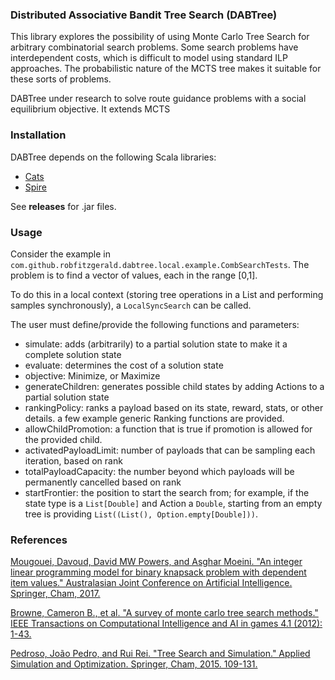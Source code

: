 ### Distributed Associative Bandit Tree Search (DABTree)

This library explores the possibility of using Monte Carlo Tree Search for arbitrary combinatorial search problems. Some search problems have interdependent costs, which is difficult to model using standard ILP approaches. The probabilistic nature of the MCTS tree makes it suitable for these sorts of problems.

DABTree under research to solve route guidance problems with a social equilibrium objective. It extends MCTS

### Installation

DABTree depends on the following Scala libraries:
- [Cats](https://github.com/typelevel/cats) 
- [Spire](https://github.com/non/spire)

See __releases__ for .jar files.

### Usage

Consider the example in `com.github.robfitzgerald.dabtree.local.example.CombSearchTests`. The problem is to find a vector of values, each in the range [0,1]. 

To do this in a local context (storing tree operations in a List and performing samples synchronously), a `LocalSyncSearch` can be called. 

The user must define/provide the following functions and parameters:

- simulate: adds (arbitrarily) to a partial solution state to make it a complete solution state
- evaluate: determines the cost of a solution state
- objective: Minimize, or Maximize
- generateChildren: generates possible child states by adding Actions to a partial solution state
- rankingPolicy: ranks a payload based on its state, reward, stats, or other details. a few example generic Ranking functions are provided.
- allowChildPromotion: a function that is true if promotion is allowed for the provided child.
- activatedPayloadLimit: number of payloads that can be sampling each iteration, based on rank
- totalPayloadCapacity: the number beyond which payloads will be permanently cancelled based on rank
- startFrontier: the position to start the search from; for example, if the state type is a `List[Double]` and Action a `Double`, starting from an empty tree is providing `List((List(), Option.empty[Double]))`.


### References

[Mougouei, Davoud, David MW Powers, and Asghar Moeini. "An integer linear programming model for binary knapsack problem with dependent item values." Australasian Joint Conference on Artificial Intelligence. Springer, Cham, 2017.](https://link.springer.com/chapter/10.1007/978-3-319-63004-5_12)

[Browne, Cameron B., et al. "A survey of monte carlo tree search methods." IEEE Transactions on Computational Intelligence and AI in games 4.1 (2012): 1-43.
](https://ieeexplore.ieee.org/abstract/document/6145622)

[Pedroso, João Pedro, and Rui Rei. "Tree Search and Simulation." Applied Simulation and Optimization. Springer, Cham, 2015. 109-131.](https://link.springer.com/chapter/10.1007/978-3-319-15033-8_4)
